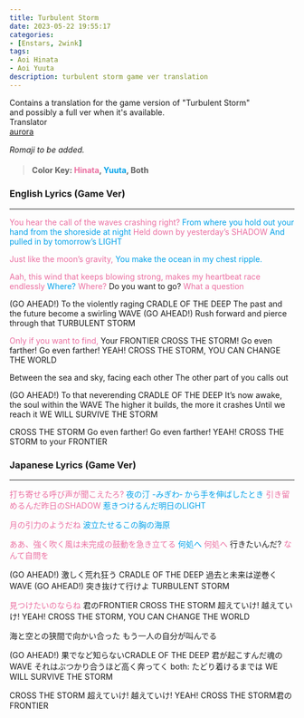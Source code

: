 ```yaml
---
title: Turbulent Storm
date: 2023-05-22 19:55:17
categories:
- [Enstars, 2wink]
tags:
- Aoi Hinata
- Aoi Yuuta
description: turbulent storm game ver translation
---
```



<div class="preview-wrapper reverse" style="--storyColor: #hex;--storyColor-rgb: r,g,b;--storyColor-h: hue;--storyColor-s: saturation%;--storyColor-l: lightness%;">
  <div class="grid-wrapper">
      <div class="preview-background" style="background-image: url('https://cdn.discordapp.com/attachments/1110345002015535124/1110356633239957544/IMG_4880.png')"></div>
      <div class="preview-box" style="background: calc(var(--card-background) + 2%)">
          <div class="info-area">
              <div class="synopsis" style="width: 90%;">
                Contains a translation for the game version of "Turbulent Storm" and possibly a full ver when it's available.
              </div>
          </div>
          <div class="info-item tl">
              <div class="label">
                  Translator
              </div>
              <div class="value">
                  <a href="https://twitter.com/azurecrystalz">aurora</a>
              </div>
            </div>
        </div>
  </div>
</div>

<!-- more -->

<div style="margin-top: 3%">
  <style>
    .hint--error.hint--top-left:before, .hint--error.hint--top-right:before, .hint--error.hint--top:before {
    border-top-color: #6a3446;
    }
    .hint--error:after {
    background-color: #6a3446;
    text-shadow: 0 -1px 0px #592726;
    }
    [character] {
      --dark-mode: hsl(var(--hue), 30%, 30%);
      display: flex;
    }
    [character]::before {
      position: absolute;
      margin-left: 75px;
    }
    [character] p {
      max-width: calc(100% - 75px);
      margin-left: 75px;
      color: inherit;
    }
    :root[theme='dark'] [character] p {
      background: var(--dark-mode);
    }
    :root[theme='dark'] [character] p .thought {
      color: #9f9fff;
    }
    :root[theme='light'] [character] p {
      background: var(--light-mode);
    }
    [character] p:first-child {
      margin-top: 20px;
      border-top-left-radius: 0px;
    }
    [character] p:first-child::before {
      position: absolute;
      left: 0;
    }
    [character]::after {
      display: none;
      left: 65px;
      top: 37px;
    }
    .msr-narration {
      display: flex;
      align-items: center;
      margin: 20px 0px;
      gap: 5px;
    }
    .msr-narration::before {
      content: "";
      display: inline-block;
      background: var(--article-text);
      height: 1px;
      width: 15%;
    }
    .msr-narration p {
      margin: 0;
    }
  </style>

*Romaji to be added.*
>#### Color Key: <span style="color: #EB6EA0;">Hinata</span>, <span style="color: #00A1E9;">Yuuta</span>, Both

### English Lyrics (Game Ver)
***

<span style="color: #EB6EA0;">You hear the call of the waves crashing right?</span>
<span style="color: #00A1E9;">From where you hold out your hand from the shoreside at night</span>
<span style="color: #EB6EA0;">Held down by yesterday’s SHADOW</span>
<span style="color: #00A1E9;">And pulled in by tomorrow’s LIGHT</span>

<span style="color: #EB6EA0;">Just like the moon’s gravity,</span>
<span style="color: #00A1E9;">You make the ocean in my chest ripple.</span>

<span style="color: #EB6EA0;">Aah, this wind that keeps blowing strong, makes my heartbeat race endlessly</span>
<span style="color: #00A1E9;">Where?</span>
<span style="color: #EB6EA0;">Where?</span>
Do you want to go?
<span style="color: #EB6EA0;">What a question</span>

(GO AHEAD!) To the violently raging CRADLE OF THE DEEP
The past and the future become a swirling WAVE
(GO AHEAD!) Rush forward and pierce through that TURBULENT STORM

<span style="color: #EB6EA0;">Only if you want to find,</span>
Your FRONTIER
CROSS THE STORM! Go even farther! Go even farther! YEAH!
CROSS THE STORM, YOU CAN CHANGE THE WORLD

Between the sea and sky, facing each other
The other part of you calls out

(GO AHEAD!) To that neverending CRADLE OF THE DEEP
It’s now awake, the soul within the WAVE
The higher it builds, the more it crashes 
Until we reach it WE WILL SURVIVE THE STORM

CROSS THE STORM Go even farther! Go even farther! YEAH!
CROSS THE STORM to your FRONTIER


### Japanese Lyrics (Game Ver)
***
<span style="color: #EB6EA0;">打ち寄せる呼び声が聞こえたろ?</span>
<span style="color: #00A1E9;">夜の汀 -みぎわ‐ から手を伸ばしたとき</span>
<span style="color: #EB6EA0;">引き留めるんだ昨日のSHADOW</span>
<span style="color: #00A1E9;">惹きつけるんだ明日のLIGHT</span>

<span style="color: #EB6EA0;">月の引力のようだね</span>
<span style="color: #00A1E9;">波立たせるこの胸の海原</span>

<span style="color: #EB6EA0;">ああ、強く吹く風は未完成の鼓動を急き立てる</span>
<span style="color: #00A1E9;">何処へ</span>
<span style="color: #EB6EA0;">何処へ</span>
行きたいんだ?
<span style="color: #EB6EA0;">なんて自問を</span>

(GO AHEAD!) 激しく荒れ狂う CRADLE OF THE DEEP
過去と未来は逆巻くWAVE
(GO AHEAD!) 突き抜けて行けよ TURBULENT STORM

<span style="color: #EB6EA0;">見つけたいのならね</span>
君のFRONTIER
CROSS THE STORM 超えていけ! 越えていけ! YEAH!
CROSS THE STORM, YOU CAN CHANGE THE WORLD

海と空との狭間で向かい合った
もう一人の自分が叫んでる

(GO AHEAD!) 果でなど知らないCRADLE OF THE DEEP
君が起こすんだ魂のWAVE
それはぶつかり合うほど高く奔ってく
both: たどり着けるまでは WE WILL SURVIVE THE STORM

CROSS THE STORM 超えていけ! 越えていけ! YEAH!
CROSS THE STORM君のFRONTIER

  <!-- CONTENT GOES HERE -->
    
  <!-- 
    TO CHANGE COLOR
    <span style="color: #000000;">INSERT TEXT</span>
  -->

  </div>